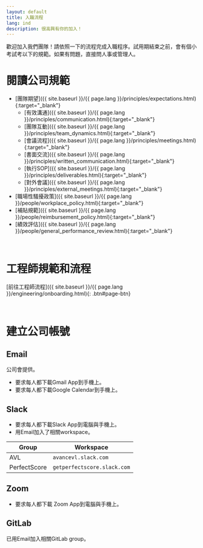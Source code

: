 ```yaml
---
layout: default
title: 入職流程
lang: ind
description: 很高興有你的加入！
---
```




歡迎加入我們團隊！請依照一下的流程完成入職程序。試用期結束之前，會有個小考試考以下的規範。如果有問題，直接問人事或管理人。

# 閱讀公司規範

- [團隊期望]({{ site.baseurl }}/{{ page.lang }}/principles/expectations.html){:target="_blank"}
	- [有效溝通]({{ site.baseurl }}/{{ page.lang }}/principles/communication.html){:target="_blank"}
    - [團隊互動]({{ site.baseurl }}/{{ page.lang }}/principles/team_dynamics.html){:target="_blank"}
    - [會議流程]({{ site.baseurl }}/{{ page.lang }}/principles/meetings.html){:target="_blank"}
    - [書面交流]({{ site.baseurl }}/{{ page.lang }}/principles/written_communication.html){:target="_blank"}
    - [執行SOP]({{ site.baseurl }}/{{ page.lang }}/principles/deliverables.html){:target="_blank"}
    - [對外會議]({{ site.baseurl }}/{{ page.lang }}/principles/external_meetings.html){:target="_blank"}
- [職場性騷擾政策]({{ site.baseurl }}/{{ page.lang }}/people/workplace_policy.html){:target="_blank"}
- [補貼規範]({{ site.baseurl }}/{{ page.lang }}/people/reimbursement_policy.html){:target="_blank"}
- [績效評估]({{ site.baseurl }}/{{ page.lang }}/people/general_performance_review.html){:target="_blank"}

<br>

# 工程師規範和流程

[前往工程師流程]({{ site.baseurl }}/{{ page.lang }}/engineering/onboarding.html){: .btn#page-btn}

<br>

# 建立公司帳號

## Email

公司會提供。
* 要求每人都下載Gmail App到手機上。
* 要求每人都下載Google Calendar到手機上。

## Slack

* 要求每人都下載Slack App到電腦與手機上。
* 用Email加入了相關workspace。

| Group | Workspace |
| --- | --- |
| AVL | `avancevl.slack.com` |
| PerfectScore | `getperfectscore.slack.com` |

## Zoom

* 要求每人都下載 Zoom App到電腦與手機上。

## GitLab

已用Email加入相關GitLab group。

<br>

